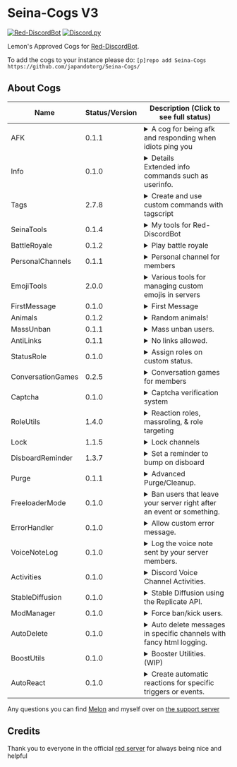 # Seina-Cogs V3
[![Red-DiscordBot](https://img.shields.io/badge/Red--DiscordBot-V3-red.svg)](https://github.com/Cog-Creators/Red-DiscordBot) [![Discord.py](https://img.shields.io/badge/Discord.py-rewrite-blue.svg)](https://github.com/Rapptz/discord.py/tree/rewrite)

Lemon's Approved Cogs for [Red-DiscordBot](https://github.com/Cog-Creators/Red-DiscordBot/tree/V3/develop).

To add the cogs to your instance please do: `[p]repo add Seina-Cogs https://github.com/japandotorg/Seina-Cogs/`

## About Cogs
| Name        | Status/Version   | Description (Click to see full status)                                                                                           |
|-------------|------------------|----------------------------------------------------------------------------------------------------------------------------------|
| AFK         | 0.1.1            | <details>Away From Keyboard<summary>A cog for being afk and responding when idiots ping you</summary></details>                  |
| Info        | 0.1.0            | <details>Extended info commands.</details><summary>Extended info commands such as userinfo.</summary>                            |
| Tags        | 2.7.8            | <details>Create and use Tags<summary>Create and use custom commands with tagscript</summary></details>                           |
| SeinaTools  | 0.1.4            | <details><summary>My tools for Red-DiscordBot</summary>Some cool utility tools for Red-DiscordBot</details>                      |
| BattleRoyale| 0.1.2            | <details><summary>Play battle royale</summary>Play battle royale with your friends or join automated matches  </details>         |
| PersonalChannels| 0.1.1            | <details><summary>Personal channel for members</summary>Personal channel for members        </details>                       |
| EmojiTools  | 2.0.0            | <details><summary>Various tools for managing custom emojis in servers</summary>Tools for Managing Custom Emojis</details>        |
| FirstMessage| 0.1.0            | <details><summary>First Message</summary>A simple cog for jump to first message of a channel.</details>                          |
| Animals     | 0.1.2            | <details><summary>Random animals!</summary>Random animal images & facts</details>                                                |
| MassUnban   | 0.1.1            | <details><summary>Mass unban users.</summary>Mass unban users by the ban reason used</details>                                   |
| AntiLinks   | 0.1.1            | <details><summary>No links allowed.</summary>Removes all links in specified channels, with the ability to whitelist roles.</details> |
| StatusRole  | 0.1.0            | <details><summary>Assign roles on custom status.</summary>Assign roles to users for the duration in which they have certain custom statuses <details> |
| ConversationGames | 0.2.5            | <details><summary>Conversation games for members</summary>Conversation games for members</details>                         |
| Captcha     | 0.1.0            | <details><summary>Captcha verification system</summary>Captcha verification system</details>                                     |
| RoleUtils   | 1.4.0            | <details><summary>Reaction roles, massroling, & role targeting</summary>Reaction roles, massrolin & role targeting</details>     |
| Lock        | 1.1.5            | <details><summary>Lock channels</summary>Lock channels or the whole server</details>                                             |
| DisboardReminder | 1.3.7            | <details><summary>Set a reminder to bump on disboard</summary>Set a reminder to bump on disboard</details>                  |
| Purge       | 0.1.1            | <details><summary>Advanced Purge/Cleanup.</summary>Purge (deleted) messages that meet a criteria.</details>                      |
| FreeloaderMode | 0.1.0         | <details><summary>Ban users that leave your server right after an event or something.</summary>Ban freeloaders who leave your server right after an event or something.</details> |
| ErrorHandler | 0.1.0           | <details><summary>Allow custom error message.</summary>Adds ability to replace the output of the bots error handler when CommandInvokeError is raised, all other errors get handled by the old handler.</details> |
| VoiceNoteLog | 0.1.0           | <details><summary>Log the voice note sent by your server members.</summary>Log voice notes sent by your server members.</details> | 
| Activities  | 0.1.0            | <details><summary>Discord Voice Channel Activities.</summary>Discord Voice Channel Activities.</details>                         |
| StableDiffusion | 0.1.0            | <details><summary>Stable Diffusion using the Replicate API.</summary>Stable Diffusion using the Replicate API.</details>        |
| ModManager  | 0.1.0 | <details><summary>Force ban/kick users.</summary>Force ban/kick users so that they stay in the ban/kick list even if someone tries to manually unban them.</details>  |
| AutoDelete  | 0.1.0 | <details><summary>Auto delete messages in specific channels with fancy html logging.</summary>Auto delete messages in specific channels with fancy html logging.</details>  |
| BoostUtils  | 0.1.0 | <details><summary>Booster Utilities. (WIP)</summary>Various nitro boosting utilities. (WORK IN PROGRESS)</details>                          |
| AutoReact   | 0.1.0 | <details><summary>Create automatic reactions for specific triggers or events.</summary>Create automatic reactions for specific triggers or events.</details>  |


Any questions you can find [Melon](https://discord.com/oauth2/authorize?client_id=808706062013825036&scope=bot&permissions=1099511627767%20applications.commands) and myself over on [the support server](https://discord.gg/mXfYuMy92r)

## Credits
Thank you to everyone in the official [red server](https://discord.gg/red) for always being nice and helpful
